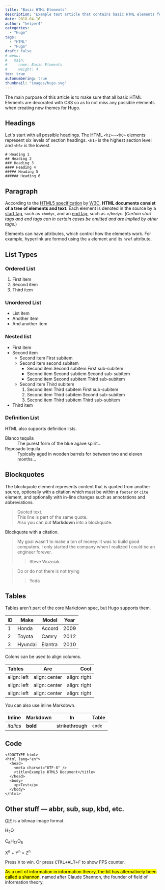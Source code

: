 ```yaml
---
title: "Basic HTML Elements"
description: "Example test article that contains basic HTML elements for text formatting on the Web."
date: 2018-04-16
author: "helper4"
categories:
  - "Hugo"
tags:
  - "HTML"
  - "Hugo"
draft: false
# menu:
#   main:
#     name: Basic Elements
#     weight: 4
toc: true
autonumbering: true
thumbnail: "images/hugo.svg"
---
```


The main purpose of this article is to make sure that all basic HTML Elements are decorated with CSS so as to not miss any possible elements when creating new themes for Hugo.

## Headings

Let's start with all possible headings. The HTML `<h1>`—`<h6>` elements represent six levels of section headings. `<h1>` is the highest section level and `<h6>` is the lowest.

```
# Heading 1
## Heading 2
### Heading 3
#### Heading 4
##### Heading 5
###### Heading 6
```

## Paragraph

According to the [HTML5 specification](https://www.w3.org/TR/html5/dom.html#elements) by [W3C](https://www.w3.org/), **HTML documents consist of a tree of elements and text**. Each element is denoted in the source by a [start tag](https://www.w3.org/TR/html5/syntax.html#syntax-start-tags), such as `<body>`, and an [end tag](https://www.w3.org/TR/html5/syntax.html#syntax-end-tags), such as `</body>`. (_Certain start tags and end tags can in certain cases be omitted and are implied by other tags._)

Elements can have attributes, which control how the elements work. For example, hyperlink are formed using the `a` element and its `href` attribute.

## List Types

### Ordered List

1. First item
2. Second item
3. Third item

### Unordered List

- List item
- Another item
- And another item

### Nested list

<ul>
  <li>First item</li>
  <li>Second item
    <ul>
      <li>Second item First subitem</li>
      <li>Second item second subitem
        <ul>
          <li>Second item Second subitem First sub-subitem</li>
          <li>Second item Second subitem Second sub-subitem</li>
          <li>Second item Second subitem Third sub-subitem</li>
        </ul>
      </li>
      <li>Second item Third subitem
        <ol>
          <li>Second item Third subitem First sub-subitem</li>
          <li>Second item Third subitem Second sub-subitem</li>
          <li>Second item Third subitem Third sub-subitem</li>
        </ol>
    </ul>
  </li>
  <li>Third item</li>
</ul>

### Definition List

HTML also supports definition lists.

<dl>
  <dt>Blanco tequila</dt>
  <dd>The purest form of the blue agave spirit...</dd>
  <dt>Reposado tequila</dt>
  <dd>Typically aged in wooden barrels for between two and eleven months...</dd>
</dl>

## Blockquotes

The blockquote element represents content that is quoted from another source, optionally with a citation which must be within a `footer` or `cite` element, and optionally with in-line changes such as annotations and abbreviations.

> Quoted text.\
> This line is part of the same quote.\
> Also you can _put_ **Markdown** into a blockquote.

Blockquote with a citation.

> My goal wasn't to make a ton of money. It was to build good computers. I only started the company when I realized I could be an engineer forever.
>
> > Steve Wozniak

> Do or do not there is not trying
>
> > Yoda

## Tables

Tables aren't part of the core Markdown spec, but Hugo supports them.

| ID  | Make    | Model   | Year |
| --- | ------- | ------- | ---- |
| 1   | Honda   | Accord  | 2009 |
| 2   | Toyota  | Camry   | 2012 |
| 3   | Hyundai | Elantra | 2010 |

Colons can be used to align columns.

| Tables      |      Are      |         Cool |
| :---------- | :-----------: | -----------: |
| align: left | align: center | align: right |
| align: left | align: center | align: right |
| align: left | align: center | align: right |

You can also use inline Markdown.

| Inline    | Markdown | In                | Table  |
| --------- | -------- | ----------------- | ------ |
| _italics_ | **bold** | ~~strikethrough~~ | `code` |

## Code

```text
<!DOCTYPE html>
<html lang="en">
  <head>
    <meta charset="UTF-8" />
    <title>Example HTML5 Document</title>
  </head>
  <body>
    <p>Test</p>
  </body>
</html>
```


## Other stuff — abbr, sub, sup, kbd, etc.

<abbr title="Graphics Interchange Format">GIF</abbr> is a bitmap image format.

H<sub>2</sub>O

C<sub>6</sub>H<sub>12</sub>O<sub>6</sub>

X<sup>n</sup> + Y<sup>n</sup> = Z<sup>n</sup>

Press <kbd>X</kbd> to win. Or press <kbd><kbd>CTRL</kbd>+<kbd>ALT</kbd>+<kbd>F</kbd></kbd> to show FPS counter.

<mark>As a unit of information in information theory, the bit has alternatively been called a shannon</mark>, named after Claude Shannon, the founder of field of information theory.
